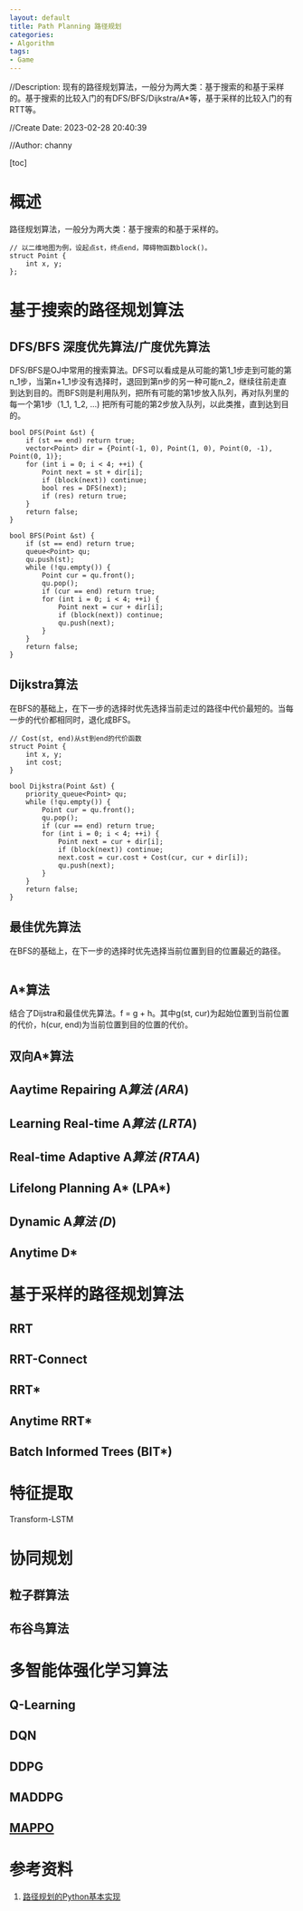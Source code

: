 ```yaml
---
layout: default
title: Path Planning 路径规划
categories:
- Algorithm
tags:
- Game
---
```

//Description: 现有的路径规划算法，一般分为两大类：基于搜索的和基于采样的。基于搜索的比较入门的有DFS/BFS/Dijkstra/A*等，基于采样的比较入门的有RTT等。

//Create Date: 2023-02-28 20:40:39

//Author: channy

[toc]

# 概述  
路径规划算法，一般分为两大类：基于搜索的和基于采样的。  
```
// 以二维地图为例，设起点st，终点end，障碍物函数block()。
struct Point {
    int x, y;
};
```

# 基于搜索的路径规划算法
## DFS/BFS 深度优先算法/广度优先算法
DFS/BFS是OJ中常用的搜索算法。DFS可以看成是从可能的第1_1步走到可能的第n_1步，当第n+1_1步没有选择时，退回到第n步的另一种可能n_2，继续往前走直到达到目的。而BFS则是利用队列，把所有可能的第1步放入队列，再对队列里的每一个第1步（1_1, 1_2, ...) 把所有可能的第2步放入队列，以此类推，直到达到目的。  
```
bool DFS(Point &st) {
    if (st == end) return true;
    vector<Point> dir = {Point(-1, 0), Point(1, 0), Point(0, -1), Point(0, 1)};
    for (int i = 0; i < 4; ++i) {
        Point next = st + dir[i];
        if (block(next)) continue;
        bool res = DFS(next);
        if (res) return true;
    }
    return false;
}

bool BFS(Point &st) {
    if (st == end) return true;
    queue<Point> qu;
    qu.push(st);
    while (!qu.empty()) {
        Point cur = qu.front();
        qu.pop();
        if (cur == end) return true;
        for (int i = 0; i < 4; ++i) {
            Point next = cur + dir[i];
            if (block(next)) continue;
            qu.push(next);
        }
    }
    return false;
}
```
## Dijkstra算法
在BFS的基础上，在下一步的选择时优先选择当前走过的路径中代价最短的。当每一步的代价都相同时，退化成BFS。
```
// Cost(st, end)从st到end的代价函数
struct Point {
    int x, y;
    int cost;
}

bool Dijkstra(Point &st) {
    priority_queue<Point> qu;
    while (!qu.empty()) {
        Point cur = qu.front();
        qu.pop();
        if (cur == end) return true;
        for (int i = 0; i < 4; ++i) {
            Point next = cur + dir[i];
            if (block(next)) continue;
            next.cost = cur.cost + Cost(cur, cur + dir[i]);           
            qu.push(next);
        }
    }
    return false;
}
```
## 最佳优先算法
在BFS的基础上，在下一步的选择时优先选择当前位置到目的位置最近的路径。
```
```
## A*算法
结合了Dijstra和最佳优先算法。f = g + h。其中g(st, cur)为起始位置到当前位置的代价，h(cur, end)为当前位置到目的位置的代价。
## 双向A*算法
## Aaytime Repairing A*算法 (ARA*)
## Learning Real-time A*算法 (LRTA*)
## Real-time Adaptive A*算法 (RTAA*)
## Lifelong Planning A* (LPA*)
## Dynamic A*算法 (D*)
## Anytime D*

# 基于采样的路径规划算法
## RRT
## RRT-Connect
## RRT*
## Anytime RRT*
## Batch Informed Trees (BIT*)

# 特征提取
Transform-LSTM

# 协同规划
## 粒子群算法
## 布谷鸟算法
# 多智能体强化学习算法
## Q-Learning
## DQN
## DDPG
## MADDPG

## [MAPPO](https://github.com/marlbenchmark/on-policy)

# 参考资料
1. [路径规划的Python基本实现](https://github.com/zhm-real/PathPlanning)
